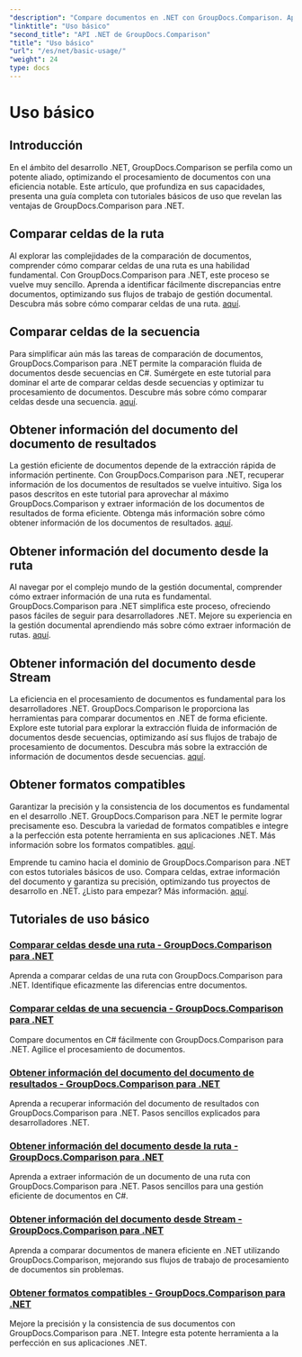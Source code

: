 ```yaml
---
"description": "Compare documentos en .NET con GroupDocs.Comparison. Aprenda tutoriales básicos sobre comparación de celdas, extracción de información de documentos y formatos compatibles."
"linktitle": "Uso básico"
"second_title": "API .NET de GroupDocs.Comparison"
"title": "Uso básico"
"url": "/es/net/basic-usage/"
"weight": 24
type: docs
---
```

# Uso básico

## Introducción

En el ámbito del desarrollo .NET, GroupDocs.Comparison se perfila como un potente aliado, optimizando el procesamiento de documentos con una eficiencia notable. Este artículo, que profundiza en sus capacidades, presenta una guía completa con tutoriales básicos de uso que revelan las ventajas de GroupDocs.Comparison para .NET.

## Comparar celdas de la ruta
Al explorar las complejidades de la comparación de documentos, comprender cómo comparar celdas de una ruta es una habilidad fundamental. Con GroupDocs.Comparison para .NET, este proceso se vuelve muy sencillo. Aprenda a identificar fácilmente discrepancias entre documentos, optimizando sus flujos de trabajo de gestión documental. Descubra más sobre cómo comparar celdas de una ruta. [aquí](./compare-cells-from-path/).

## Comparar celdas de la secuencia
Para simplificar aún más las tareas de comparación de documentos, GroupDocs.Comparison para .NET permite la comparación fluida de documentos desde secuencias en C#. Sumérgete en este tutorial para dominar el arte de comparar celdas desde secuencias y optimizar tu procesamiento de documentos. Descubre más sobre cómo comparar celdas desde una secuencia. [aquí](./compare-cells-from-stream/).

## Obtener información del documento del documento de resultados
La gestión eficiente de documentos depende de la extracción rápida de información pertinente. Con GroupDocs.Comparison para .NET, recuperar información de los documentos de resultados se vuelve intuitivo. Siga los pasos descritos en este tutorial para aprovechar al máximo GroupDocs.Comparison y extraer información de los documentos de resultados de forma eficiente. Obtenga más información sobre cómo obtener información de los documentos de resultados. [aquí](./get-document-info-from-result-document/).

## Obtener información del documento desde la ruta
Al navegar por el complejo mundo de la gestión documental, comprender cómo extraer información de una ruta es fundamental. GroupDocs.Comparison para .NET simplifica este proceso, ofreciendo pasos fáciles de seguir para desarrolladores .NET. Mejore su experiencia en la gestión documental aprendiendo más sobre cómo extraer información de rutas. [aquí](./get-document-info-from-path/).

## Obtener información del documento desde Stream
La eficiencia en el procesamiento de documentos es fundamental para los desarrolladores .NET. GroupDocs.Comparison le proporciona las herramientas para comparar documentos en .NET de forma eficiente. Explore este tutorial para explorar la extracción fluida de información de documentos desde secuencias, optimizando así sus flujos de trabajo de procesamiento de documentos. Descubra más sobre la extracción de información de documentos desde secuencias. [aquí](./get-document-info-from-stream/).

## Obtener formatos compatibles
Garantizar la precisión y la consistencia de los documentos es fundamental en el desarrollo .NET. GroupDocs.Comparison para .NET le permite lograr precisamente eso. Descubra la variedad de formatos compatibles e integre a la perfección esta potente herramienta en sus aplicaciones .NET. Más información sobre los formatos compatibles. [aquí](./get-supported-formats/).

Emprende tu camino hacia el dominio de GroupDocs.Comparison para .NET con estos tutoriales básicos de uso. Compara celdas, extrae información del documento y garantiza su precisión, optimizando tus proyectos de desarrollo en .NET. ¿Listo para empezar? Más información. [aquí](https://tutorials.groupdocs.com/comparison/net).
## Tutoriales de uso básico
### [Comparar celdas desde una ruta - GroupDocs.Comparison para .NET](./compare-cells-from-path/)
Aprenda a comparar celdas de una ruta con GroupDocs.Comparison para .NET. Identifique eficazmente las diferencias entre documentos.
### [Comparar celdas de una secuencia - GroupDocs.Comparison para .NET](./compare-cells-from-stream/)
Compare documentos en C# fácilmente con GroupDocs.Comparison para .NET. Agilice el procesamiento de documentos.
### [Obtener información del documento del documento de resultados - GroupDocs.Comparison para .NET](./get-document-info-from-result-document/)
Aprenda a recuperar información del documento de resultados con GroupDocs.Comparison para .NET. Pasos sencillos explicados para desarrolladores .NET.
### [Obtener información del documento desde la ruta - GroupDocs.Comparison para .NET](./get-document-info-from-path/)
Aprenda a extraer información de un documento de una ruta con GroupDocs.Comparison para .NET. Pasos sencillos para una gestión eficiente de documentos en C#.
### [Obtener información del documento desde Stream - GroupDocs.Comparison para .NET](./get-document-info-from-stream/)
Aprenda a comparar documentos de manera eficiente en .NET utilizando GroupDocs.Comparison, mejorando sus flujos de trabajo de procesamiento de documentos sin problemas.
### [Obtener formatos compatibles - GroupDocs.Comparison para .NET](./get-supported-formats/)
Mejore la precisión y la consistencia de sus documentos con GroupDocs.Comparison para .NET. Integre esta potente herramienta a la perfección en sus aplicaciones .NET.